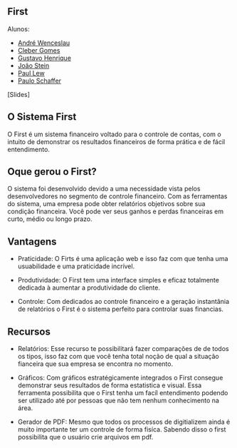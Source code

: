 ##           First


Alunos:

- [André Wenceslau](https://github.com/AndreWenceslau)
- [Cleber Gomes](https://github.com/cgmBnu)
- [Gustavo Henrique](https://github.com/GuHenry)
- [João Stein](https://github.com/JoaoPstein)
- [Paul Lew](https://github.com/paullew94)
- [Paulo Schaffer](https://github.com/Paulo-Schaffer)

[Slides]

##           O Sistema First

O First é um sistema financeiro voltado para o controle de contas, com o intuito de demonstrar os resultados financeiros de forma prática e de fácil entendimento.

##           Oque gerou o First?

O sistema foi desenvolvido devido a uma necessidade vista pelos desenvolvedores no segmento de controle financeiro. Com as ferramentas do sistema, uma empresa pode obter relatórios objetivos sobre sua condição financeira. Você pode ver seus ganhos e perdas financeiras em curto, médio ou longo prazo.

##           Vantagens

- Praticidade:
 O Firts é uma aplicação web e isso faz com que tenha uma usuabilidade e uma praticidade incrível.

- Produtividade:
 O First tem uma interface simples e eficaz totalmente dedicada à aumentar a produtividade do cliente.

- Controle:
 Com dedicados ao controle financeiro e a geração instantânia de relatórios o First é o sistema perfeito para controlar suas financias.

##           Recursos 

- Relatórios:
 Esse recurso te possibilitará fazer comparações de de todos os tipos, isso faz com que você tenha total noção de qual a situação fianceira que sua empresa se encontra no momento.
 
 - Gráficos:
  Com gráficos estratégicamente integrados o First consegue demonstrar seus resultados de forma estatistica e visual. Essa ferramenta possibilita que o First tenha um facíl entendimento podendo ser utilizado até por pessoas que não tem nenhum conhecimento na área.
  
  - Gerador de PDF:
   Mesmo que todos os processos de digitializem ainda é muito importante ter um controle de forma fisíca. Sabendo disso o first possibilita que o usuário crie arquivos em pdf.

